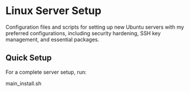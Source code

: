 # Linux Server Setup

Configuration files and scripts for setting up new Ubuntu servers with my preferred configurations, including security hardening, SSH key management, and essential packages.

## Quick Setup

For a complete server setup, run:

main_install.sh
